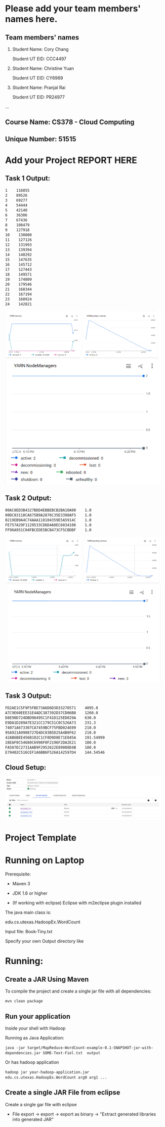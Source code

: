 # Please add your team members' names here. 

## Team members' names 

1. Student Name: Cory Chang

   Student UT EID: CCC4497

2. Student Name: Christine Yuan

   Student UT EID: CY6969

3. Student Name: Pranjal Rai

   Student UT EID: PR24977

 ...

##  Course Name: CS378 - Cloud Computing 

##  Unique Number: 51515
    


# Add your Project REPORT HERE 

## Task 1 Output:

```
1    116055
2    89526
3    69277
4    54444
5    42140
6    36306
7    67436
8    108479
9    127918
10    130800
11    127126
12    131993
13    139394
14    140292
15    147635
16    145712
17    127443
18    149571
19    174809
20    179546
21    168344
22    167194
23    160924
24    142821
```
![image](task1-yarn1.png)
![image](task1-yarn2.png)

## Task 2 Output:

```
00AC8ED3B4327BDD4EBBEBCB2BA10A00    1.0
00DC83118CA675B9A2876C35E3398AF5    1.0
0219EB9A4C74AAA118104359E5A5914C    1.0
FE757A29F1129533CD6D4A0EC6034106    1.0
FF96A951C04FBCEDE5BCB473CF5CBDBF    1.0
```
![image](task2-yarn1.png)
![image](task2-yarn2.png)

## Task 3 Output:

```
FD2AE1C5F9F5FBE73A6D6D3D33270571    4095.0
A7C9E60EEE31E4ADC387392D37CD06B8    1260.0
D8E90D724DBD98495C1F41D125ED029A    630.0
E9DA1D289A7E321CC179C51C0C526A73    231.3
74071A673307CA7459BCF75FBD024E09    210.0
95A921A9908727D4DC03B5D25A4B0F62    210.0
42AB6BEE456B102C1CF8D9D8E71E845A    191.54999
28EAF0C54680C6998F0F2196F2DA2E21    180.0
FA587EC2731AAB9F2952622E89088D4B    180.0
E79402C516CEF1A6BB6F526A142597D4    144.54546
```
## Cloud Setup:

![image](cluster-setup.png)

# Project Template

# Running on Laptop     ####

Prerequisite:

- Maven 3

- JDK 1.6 or higher

- (If working with eclipse) Eclipse with m2eclipse plugin installed


The java main class is:

edu.cs.utexas.HadoopEx.WordCount 

Input file:  Book-Tiny.txt  

Specify your own Output directory like 

# Running:




## Create a JAR Using Maven 

To compile the project and create a single jar file with all dependencies: 
	
```	mvn clean package ```



## Run your application
Inside your shell with Hadoop

Running as Java Application:

```java -jar target/MapReduce-WordCount-example-0.1-SNAPSHOT-jar-with-dependencies.jar SOME-Text-Fiel.txt  output``` 

Or has hadoop application

```hadoop jar your-hadoop-application.jar edu.cs.utexas.HadoopEx.WordCount arg0 arg1 ... ```



## Create a single JAR File from eclipse



Create a single gar file with eclipse 

*  File export -> export  -> export as binary ->  "Extract generated libraries into generated JAR"
